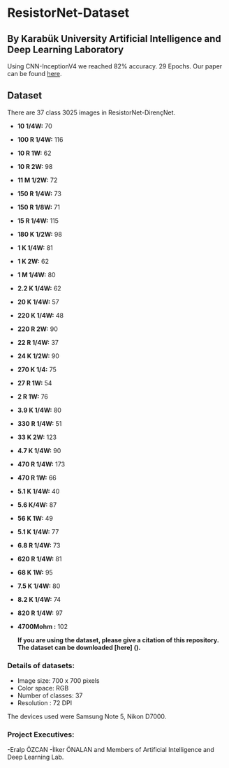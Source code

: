 # ResistorNet-Dataset
## By Karabük University Artificial Intelligence and Deep Learning Laboratory
Using CNN-InceptionV4 we reached 82% accuracy.
29 Epochs.
Our paper can be found [here](https://scribd.com/document/381301116/DirencNet-ResistorNet).

	
## Dataset
There are 37 class 3025 images in ResistorNet-DirençNet.
- **10 1/4W:** 70 
- **100 R 1/4W:** 116
- **10 R 1W:** 62
- **10 R 2W:** 98 
- **11 M 1/2W:** 72 
- **150 R 1/4W:** 73 
- **150 R 1/8W:** 71 
- **15 R 1/4W:** 115  
- **180 K 1/2W:** 98 
- **1 K 1/4W:** 81 
- **1 K 2W:** 62 
- **1 M 1/4W:** 80
- **2.2 K 1/4W:** 62 
- **20 K 1/4W:** 57
- **220 K 1/4W:** 48 
- **220 R 2W:** 90 
- **22 R 1/4W:** 37 
- **24 K 1/2W:** 90
- **270 K 1/4:** 75 
- **27 R 1W:** 54
- **2 R 1W:** 76
- **3.9 K 1/4W:** 80
- **330 R 1/4W:** 51 
- **33 K 2W:** 123
- **4.7 K 1/4W:** 90 
- **470 R 1/4W:** 173 
- **470 R 1W:** 66
- **5.1 K 1/4W:** 40
- **5.6 K/4W:** 87 
- **56 K 1W:** 49 
- **5.1 K 1/4W:** 77 
- **6.8 R 1/4W:** 73 
- **620 R 1/4W:** 81 
- **68 K 1W:** 95 
- **7.5 K 1/4W:** 80 
- **8.2 K 1/4W:** 74 
- **820 R 1/4W:** 97
- **4700Mohm :** 102

  **If you are using the dataset, please give a citation of this repository. The dataset can be downloaded [here]
	().**
### Details of datasets:

- Image size: 700 x 700 pixels
- Color space: RGB
- Number of classes: 37
- Resolution : 72 DPI

The devices used were Samsung Note 5, Nikon D7000.


### Project Executives:
 -Eralp ÖZCAN
 -İlker ÖNALAN and Members of Artificial Intelligence and Deep Learning Lab.
